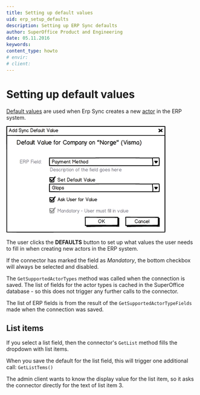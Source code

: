 ```yaml
---
title: Setting up default values
uid: erp_setup_defaults
description: Setting up ERP Sync defaults
author: SuperOffice Product and Engineering
date: 05.11.2016
keywords:
content_type: howto
# envir:
# client:
---
```


# Setting up default values

[Default values][1] are used when Erp Sync creates a new [actor][2] in the ERP system.

![x][img1]

The user clicks the **DEFAULTS** button to set up what values the user needs to fill in when creating new actors in the ERP system.

If the connector has marked the field as *Mandatory*, the bottom checkbox will always be selected and disabled.

The `GetSupportedActorTypes` method was called when the connection is saved. The list of fields for the actor types is cached in the SuperOffice database - so this does not trigger any further calls to the connector.

The list of ERP fields is from the result of the `GetSupportedActorTypeFields` made when the connection was saved.

## List items

If you select a list field, then the connector's `GetList` method fills the dropdown with list items.

When you save the default for the list field, this will trigger one additional call: `GetListTems()`

The admin client wants to know the display value for the list item, so it asks the connector directly for the text of list item 3.

<!-- Referenced links -->
[1]: default-values.md
[2]: api/erp-actor-carrier.md

<!-- Referenced images -->
[img1]: media/image006.png
